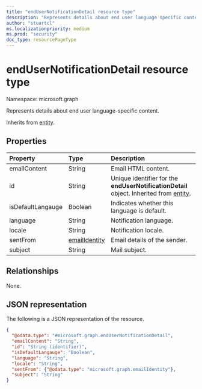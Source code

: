 ```yaml
---
title: "endUserNotificationDetail resource type"
description: "Represents details about end user language specific content."
author: "stuartcl"
ms.localizationpriority: medium
ms.prod: "security"
doc_type: resourcePageType
---
```


# endUserNotificationDetail resource type

Namespace: microsoft.graph

Represents details about end user language-specific content.

Inherits from [entity](../resources/entity.md).

## Properties

|Property|Type|Description|
|:---|:---|:---|
|emailContent|String|Email HTML content.|
|id|String|Unique identifier for the **endUserNotificationDetail** object. Inherited from [entity](../resources/entity.md).|
|isDefaultLangauge|Boolean|Indicates whether this language is default.|
|language|String|Notification language.|
|locale|String|Notification locale.|
|sentFrom|[emailIdentity](../resources/emailidentity.md)|Email details of the sender.|
|subject|String|Mail subject.|

## Relationships

None.

## JSON representation

The following is a JSON representation of the resource.
<!-- {
  "blockType": "resource",
  "keyProperty": "id",
  "@odata.type": "microsoft.graph.endUserNotificationDetail",
  "baseType": "microsoft.graph.entity",
  "openType": false
}
-->
``` json
{
  "@odata.type": "#microsoft.graph.endUserNotificationDetail",
  "emailContent": "String",
  "id": "String (identifier)",
  "isDefaultLangauge": "Boolean",
  "language": "String",
  "locale": "String",
  "sentFrom": {"@odata.type": "microsoft.graph.emailIdentity"},
  "subject": "String"
}
```
